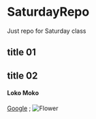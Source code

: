# SaturdayRepo
Just repo for Saturday class
## title 01
## title 02
#### Loko Moko
[Google](https://www.google.com/) ;
![Flower](https://cdn.britannica.com/s:1500x700,q:85/84/73184-004-E5A450B5/Sunflower-field-Fargo-North-Dakota.jpg)
